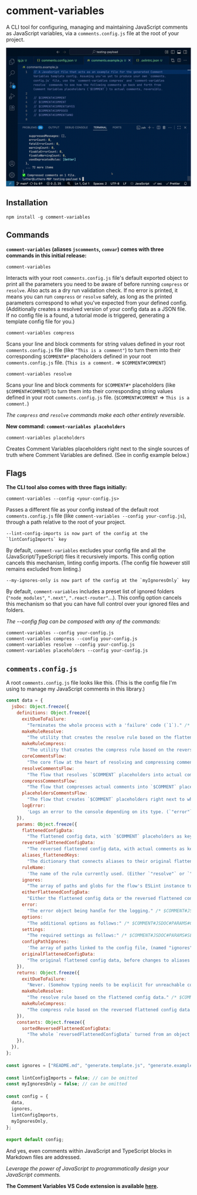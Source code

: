 # comment-variables

A CLI tool for configuring, managing and maintaining JavaScript comments as JavaScript variables, via a `comments.config.js` file at the root of your project.

![Intro example of going back and forth between Comment Variables placeholders and actual comments using comment-variables's resolve and compress commands.](./assets/README/example.gif)

## Installation

```
npm install -g comment-variables
```

## Commands

**`comment-variables` (aliases `jscomments`, `comvar`) comes with three commands in this initial release:**

```
comment-variables
```

Interacts with your root `comments.config.js` file's default exported object to print all the parameters you need to be aware of before running `compress` or `resolve`. Also acts as a dry run validation check. If no error is printed, it means you can run `compress` or `resolve` safely, as long as the printed parameters correspond to what you've expected from your defined config. (Additionally creates a resolved version of your config data as a JSON file. If no config file is a found, a tutorial mode is triggered, generating a template config file for you.)

```
comment-variables compress
```

Scans your line and block comments for string values defined in your root `comments.config.js` file (like `"This is a comment"`) to turn them into their corresponding `$COMMENT#*` placeholders defined in your root `comments.config.js` file. (`This is a comment.` => `$COMMENT#COMMENT`)

```
comment-variables resolve
```

Scans your line and block comments for `$COMMENT#*` placeholders (like `$COMMENT#COMMENT`) to turn them into their corresponding string values defined in your root `comments.config.js` file. (`$COMMENT#COMMENT` => `This is a comment.`)

_The `compress` and `resolve` commands make each other entirely reversible._

**New command: `comment-variables placeholders`**

```
comment-variables placeholders
```

Creates Comment Variables placeholders right next to the single sources of truth where Comment Variables are defined. (See in config example below.)

## Flags

**The CLI tool also comes with three flags initially:**

```
comment-variables --config <your-config.js>
```

Passes a different file as your config instead of the default root `comments.config.js` file (like `comment-variables --config your-config.js`), through a path relative to the root of your project.

```
--lint-config-imports is now part of the config at the `lintConfigImports` key
```

By default, `comment-variables` excludes your config file and all the (JavaScript/TypeScript) files it recursively imports. This config option cancels this mechanism, linting config imports. (The config file however still remains excluded from linting.)

```
--my-ignores-only is now part of the config at the `myIgnoresOnly` key
```

By default, `comment-variables` includes a preset list of ignored folders (`"node_modules"`, `".next"`, `".react-router"`...). This config option cancels this mechanism so that you can have full control over your ignored files and folders.

_The --config flag can be composed with any of the commands:_

```
comment-variables --config your-config.js
comment-variables compress --config your-config.js
comment-variables resolve --config your-config.js
comment-variables placeholders --config your-config.js
```

## **`comments.config.js`**

A root `comments.config.js` file looks like this. (This is the config file I'm using to manage my JavaScript comments in this library.)

```js
const data = {
  jsDoc: Object.freeze({
    definitions: Object.freeze({
      exitDueToFailure:
        "Terminates the whole process with a 'failure' code (`1`)." /* $COMMENT#JSDOC#DEFINITIONS#EXITDUETOFAILURE */,
      makeRuleResolve:
        "The utility that creates the resolve rule based on the flattened config data, used to transform `$COMMENT` placeholders into actual comments." /* $COMMENT#JSDOC#DEFINITIONS#MAKERULERESOLVE */,
      makeRuleCompress:
        "The utility that creates the compress rule based on the reversed flattened config data, used to transform actual comments into `$COMMENT` placeholders." /* $COMMENT#JSDOC#DEFINITIONS#MAKERULECOMPRESS */,
      coreCommentsFlow:
        "The core flow at the heart of resolving and compressing comments." /* $COMMENT#JSDOC#DEFINITIONS#CORECOMMENTSFLOW */,
      resolveCommentsFlow:
        "The flow that resolves `$COMMENT` placeholders into actual comments." /* $COMMENT#JSDOC#DEFINITIONS#RESOLVECOMMENTSFLOW */,
      compressCommentsFlow:
        "The flow that compresses actual comments into `$COMMENT` placeholders." /* $COMMENT#JSDOC#DEFINITIONS#COMPRESSCOMMENTSFLOW */,
      placeholdersCommentsFlow:
        "The flow that creates `$COMMENT` placeholders right next to where they're defined." /* $COMMENT#JSDOC#DEFINITIONS#PLACEHOLDERSCOMMENTSFLOW */,
      logError:
        'Logs an error to the console depending on its type. (`"error"` or `"warning"`.)' /* $COMMENT#JSDOC#DEFINITIONS#LOGERROR */,
    }),
    params: Object.freeze({
      flattenedConfigData:
        "The flattened config data, with `$COMMENT` placeholders as keys and actual comments as values." /* $COMMENT#JSDOC#PARAMS#FLATTENEDCONFIGDATA */,
      reversedFlattenedConfigData:
        "The reversed flattened config data, with actual comments as keys and `$COMMENT` placeholders as values." /* $COMMENT#JSDOC#PARAMS#REVERSEDFLATTENEDCONFIGDATA */,
      aliases_flattenedKeys:
        "The dictionary that connects aliases to their original flattened keys in case an encountered placeholder is actually an alias." /* $COMMENT#JSDOC#PARAMS#ALIASES_FLATTENEDKEYS */,
      ruleName:
        'The name of the rule currently used. (Either `"resolve"` or `"compress"`.)' /* $COMMENT#JSDOC#PARAMS#RULENAME */,
      ignores:
        "The array of paths and globs for the flow's ESLint instance to ignore." /* $COMMENT#JSDOC#PARAMS#IGNORES */,
      eitherFlattenedConfigData:
        "Either the flattened config data or the reversed flattened config data, since they share the same structure." /* $COMMENT#JSDOC#PARAMS#EITHERFLATTENEDCONFIGDATA */,
      error:
        "The error object being handle for the logging." /* $COMMENT#JSDOC#PARAMS#ERROR */,
      options:
        "The additional options as follows:" /* $COMMENT#JSDOC#PARAMS#OPTIONS */,
      settings:
        "The required settings as follows:" /* $COMMENT#JSDOC#PARAMS#SETTINGS */,
      configPathIgnores:
        'The array of paths linked to the config file, (named "ignores" given it is ignored by the "compress" and "resolve" commands).' /* $COMMENT#JSDOC#PARAMS#CONFIGPATHIGNORES */,
      originalFlattenedConfigData:
        "The original flattened config data, before changes to aliases variables and composed variables are applied." /* $COMMENT#JSDOC#PARAMS#ORIGINALFLATTENEDCONFIGDATA */,
    }),
    returns: Object.freeze({
      exitDueToFailure:
        "Never. (Somehow typing needs to be explicit for unreachable code inference.)" /* $COMMENT#JSDOC#RETURNS#EXITDUETOFAILURE */,
      makeRuleResolve:
        "The resolve rule based on the flattened config data." /* $COMMENT#JSDOC#RETURNS#MAKERULERESOLVE */,
      makeRuleCompress:
        "The compress rule based on the reversed flattened config data." /* $COMMENT#JSDOC#RETURNS#MAKERULECOMPRESS */,
    }),
    constants: Object.freeze({
      sortedReversedFlattenedConfigData:
        "The whole `reversedFlattenedConfigData` turned from an object to an array of key-value arrays sorted by the descending length of each key to prevent partial replacements." /* $COMMENT#JSDOC#CONSTANTS#SORTEDREVERSEDFLATTENEDCONFIGDATA */,
    }),
  }),
};

const ignores = ["README.md", "generate.template.js", "generate.example.js"];

const lintConfigImports = false; // can be omitted
const myIgnoresOnly = false; // can be omitted

const config = {
  data,
  ignores,
  lintConfigImports,
  myIgnoresOnly,
};

export default config;
```

And yes, even comments within JavaScript and TypeScript blocks in Markdown files are addressed.

_Leverage the power of JavaScript to programmatically design your JavaScript comments._

**The Comment Variables VS Code extension is available [here](https://comvar.lemonsqueezy.com/buy/8cccf252-283f-4e50-856f-1a09fe93837a?logo=0&discount=0).**
